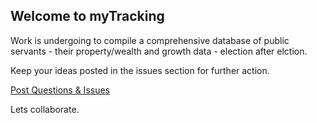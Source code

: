 ## Welcome to myTracking

Work is undergoing to compile a comprehensive database of public servants - their property/wealth and growth data - election after elction. 

Keep your ideas posted in the issues section for further action.

[Post Questions & Issues](https://github.com/mytracking/mytracking.github.io/issues "Post Questions & Issues")

Lets collaborate.